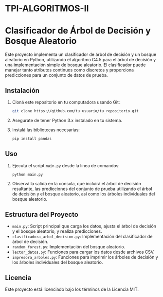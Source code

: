 # TPI-ALGORITMOS-II

# Clasificador de Árbol de Decisión y Bosque Aleatorio

Este proyecto implementa un clasificador de árbol de decisión y un bosque aleatorio en Python, utilizando el algoritmo C4.5 para el árbol de decisión y una implementación simple de bosque aleatorio. El clasificador puede manejar tanto atributos continuos como discretos y proporciona predicciones para un conjunto de datos de prueba.

## Instalación

1. Cloná este repositorio en tu computadora usando Git:

    ```bash
    git clone https://github.com/tu_usuario/tu_repositorio.git
    ```

2. Asegurate de tener Python 3.x instalado en tu sistema.

3. Instalá las bibliotecas necesarias:

    ```bash
    pip install pandas
    ```

## Uso

1. Ejecutá el script `main.py` desde la línea de comandos:

    ```bash
    python main.py
    ```

2. Observá la salida en la consola, que incluirá el árbol de decisión resultante, las predicciones del conjunto de prueba utilizando el árbol de decisión y el bosque aleatorio, así como los árboles individuales del bosque aleatorio.

## Estructura del Proyecto

- `main.py`: Script principal que carga los datos, ajusta el árbol de decisión y el bosque aleatorio, y realiza predicciones.
- `clasificadora_arbol_decision.py`: Implementación del clasificador de árbol de decisión.
- `random_forest.py`: Implementación del bosque aleatorio.
- `lector_datos.py`: Funciones para cargar los datos desde archivos CSV.
- `impresora_arboles.py`: Funciones para imprimir los árboles de decisión y los árboles individuales del bosque aleatorio.

## Licencia

Este proyecto está licenciado bajo los términos de la Licencia MIT. 
